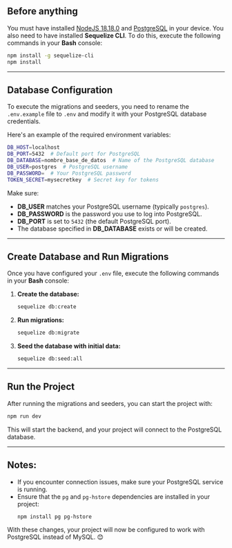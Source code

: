 ## **Before anything**
You must have installed [NodeJS 18.18.0](https://nodejs.org/es) and [PostgreSQL](https://www.postgresql.org/download/) in your device. You also need to have installed **Sequelize CLI**. To do this, execute the following commands in your **Bash** console:

```bash
npm install -g sequelize-cli
npm install
```

---

## **Database Configuration**

To execute the migrations and seeders, you need to rename the `.env.example` file to `.env` and modify it with your PostgreSQL database credentials.

Here's an example of the required environment variables:

```bash
DB_HOST=localhost
DB_PORT=5432  # Default port for PostgreSQL
DB_DATABASE=nombre_base_de_datos  # Name of the PostgreSQL database
DB_USER=postgres  # PostgreSQL username
DB_PASSWORD=  # Your PostgreSQL password
TOKEN_SECRET=mysecretkey  # Secret key for tokens
```

Make sure:
- **DB_USER** matches your PostgreSQL username (typically `postgres`).
- **DB_PASSWORD** is the password you use to log into PostgreSQL.
- **DB_PORT** is set to `5432` (the default PostgreSQL port).
- The database specified in **DB_DATABASE** exists or will be created.

---

## **Create Database and Run Migrations**

Once you have configured your `.env` file, execute the following commands in your **Bash** console:

1. **Create the database:**
   ```bash
   sequelize db:create
   ```

2. **Run migrations:**
   ```bash
   sequelize db:migrate
   ```

3. **Seed the database with initial data:**
   ```bash
   sequelize db:seed:all
   ```

---

## **Run the Project**

After running the migrations and seeders, you can start the project with:
```bash
npm run dev
```

This will start the backend, and your project will connect to the PostgreSQL database.

---

## **Notes:**
- If you encounter connection issues, make sure your PostgreSQL service is running.
- Ensure that the `pg` and `pg-hstore` dependencies are installed in your project:
  ```bash
  npm install pg pg-hstore
  ```

With these changes, your project will now be configured to work with PostgreSQL instead of MySQL. 😊